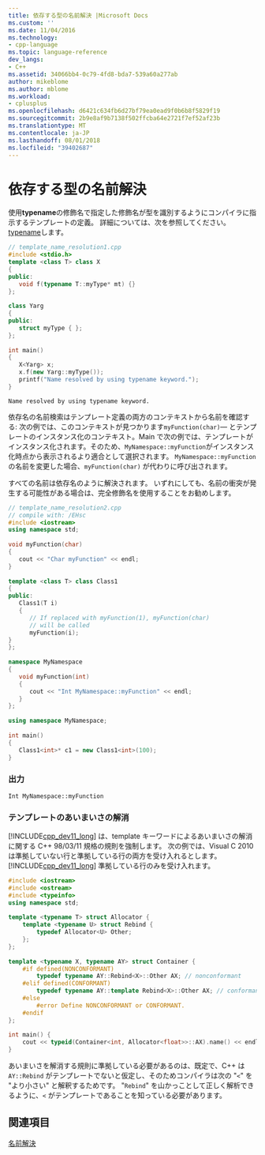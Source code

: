 ```yaml
---
title: 依存する型の名前解決 |Microsoft Docs
ms.custom: ''
ms.date: 11/04/2016
ms.technology:
- cpp-language
ms.topic: language-reference
dev_langs:
- C++
ms.assetid: 34066bb4-0c79-4fd8-bda7-539a60a277ab
author: mikeblome
ms.author: mblome
ms.workload:
- cplusplus
ms.openlocfilehash: d6421c634fb6d27bf79ea0ead9f0b6b8f5829f19
ms.sourcegitcommit: 2b9e8af9b7138f502ffcba64e2721f7ef52af23b
ms.translationtype: MT
ms.contentlocale: ja-JP
ms.lasthandoff: 08/01/2018
ms.locfileid: "39402687"
---
```

# <a name="name-resolution-for-dependent-types"></a>依存する型の名前解決
使用**typename**の修飾名で指定した修飾名が型を識別するようにコンパイラに指示するテンプレートの定義。 詳細については、次を参照してください。 [typename](../cpp/typename.md)します。  
  
```cpp  
// template_name_resolution1.cpp  
#include <stdio.h>  
template <class T> class X  
{  
public:  
   void f(typename T::myType* mt) {}  
};  
  
class Yarg  
{  
public:  
   struct myType { };  
};  
  
int main()  
{  
   X<Yarg> x;  
   x.f(new Yarg::myType());  
   printf("Name resolved by using typename keyword.");  
}  
```  
  
```Output  
Name resolved by using typename keyword.  
```  
  
 依存名の名前検索はテンプレート定義の両方のコンテキストから名前を確認する: 次の例では、このコンテキストが見つかります`myFunction(char)`— とテンプレートのインスタンス化のコンテキスト。Main で次の例では、テンプレートがインスタンス化されます。そのため、`MyNamespace::myFunction`がインスタンス化時点から表示されるより適合として選択されます。 `MyNamespace::myFunction` の名前を変更した場合、`myFunction(char)` が代わりに呼び出されます。  
  
 すべての名前は依存名のように解決されます。 いずれにしても、名前の衝突が発生する可能性がある場合は、完全修飾名を使用することをお勧めします。  
  
```cpp  
// template_name_resolution2.cpp  
// compile with: /EHsc  
#include <iostream>  
using namespace std;  
  
void myFunction(char)  
{  
   cout << "Char myFunction" << endl;  
}  
  
template <class T> class Class1  
{  
public:  
   Class1(T i)  
   {  
      // If replaced with myFunction(1), myFunction(char)  
      // will be called  
      myFunction(i);  
}  
};  
  
namespace MyNamespace  
{  
   void myFunction(int)  
   {  
      cout << "Int MyNamespace::myFunction" << endl;  
   }  
};  
  
using namespace MyNamespace;  
  
int main()  
{  
   Class1<int>* c1 = new Class1<int>(100);  
}  
```  
  
### <a name="output"></a>出力  
  
```Output  
Int MyNamespace::myFunction  
```  
  
### <a name="template-disambiguation"></a>テンプレートのあいまいさの解消  
 [!INCLUDE[cpp_dev11_long](../build/includes/cpp_dev11_long_md.md)] は、template キーワードによるあいまいさの解消に関する C++ 98/03/11 規格の規則を強制します。 次の例では、Visual C 2010 は準拠していない行と準拠している行の両方を受け入れるとします。  [!INCLUDE[cpp_dev11_long](../build/includes/cpp_dev11_long_md.md)] 準拠している行のみを受け入れます。  
  
```cpp  
#include <iostream>  
#include <ostream>  
#include <typeinfo>  
using namespace std;  
  
template <typename T> struct Allocator {  
    template <typename U> struct Rebind {  
        typedef Allocator<U> Other;  
    };  
};  
  
template <typename X, typename AY> struct Container {  
    #if defined(NONCONFORMANT)  
        typedef typename AY::Rebind<X>::Other AX; // nonconformant  
    #elif defined(CONFORMANT)  
        typedef typename AY::template Rebind<X>::Other AX; // conformant  
    #else  
        #error Define NONCONFORMANT or CONFORMANT.  
    #endif  
};  
  
int main() {  
    cout << typeid(Container<int, Allocator<float>>::AX).name() << endl;  
}  
```  
  
 あいまいさを解消する規則に準拠している必要があるのは、既定で、C++ は `AY::Rebind` がテンプレートでないと仮定し、そのためコンパイラは次の "`<`" を "より小さい" と解釈するためです。 "`Rebind`" を山かっことして正しく解析できるように、`<` がテンプレートであることを知っている必要があります。  
  
## <a name="see-also"></a>関連項目  
 [名前解決](../cpp/templates-and-name-resolution.md)